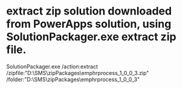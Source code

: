 # extract zip solution downloaded from PowerApps solution, using SolutionPackager.exe extract zip file.

SolutionPackager.exe /action:extract /zipfile:"D:\SMS\zipPackages\emphrprocess_1_0_0_3.zip" /folder:"D:\SMS\zipPackages\emphrprocess_1_0_0_3"
